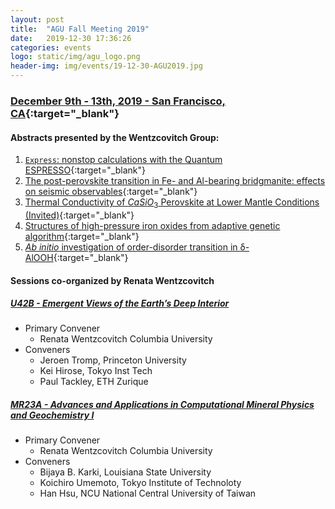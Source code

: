 ```yaml
---
layout: post
title:  "AGU Fall Meeting 2019"
date:   2019-12-30 17:36:26
categories: events
logo: static/img/agu_logo.png
header-img: img/events/19-12-30-AGU2019.jpg
---
```


### [December 9th - 13th, 2019 - San Francisco, CA](https://www.agu.org/fall-meeting){:target="_blank"}

#### Abstracts presented by the Wentzcovitch Group:

1. [``Express``: nonstop calculations with the Quantum ESPRESSO](https://agu.confex.com/agu/fm19/meetingapp.cgi/Paper/554364){:target="_blank"}
2. [The post-perovskite transition in Fe- and Al-bearing bridgmanite: effects on seismic observables](https://agu.confex.com/agu/fm19/meetingapp.cgi/Paper/625469 ){:target="_blank"}
3. [Thermal Conductivity of $CaSiO_3$ Perovskite at Lower Mantle Conditions (Invited)](https://agu.confex.com/agu/fm19/meetingapp.cgi/Paper/487883){:target="_blank"}
4. [Structures of high-pressure iron oxides from adaptive genetic algorithm](https://agu.confex.com/agu/fm19/meetingapp.cgi/Paper/506441){:target="_blank"}
5. [_Ab initio_ investigation of order-disorder transition in δ-AlOOH](https://agu.confex.com/agu/fm19/meetingapp.cgi/Paper/557931){:target="_blank"}

#### Sessions co-organized by Renata Wentzcovitch 

##### [U42B - Emergent Views of the Earth’s Deep Interior](https://agu.confex.com/agu/fm19/meetingapp.cgi/Session/81835)

* Primary Convener
    * Renata Wentzcovitch Columbia University
* Conveners
    * Jeroen Tromp, Princeton University
    * Kei Hirose, Tokyo Inst Tech
    * Paul Tackley, ETH Zurique

##### [MR23A - Advances and Applications in Computational Mineral Physics and Geochemistry I](https://agu.confex.com/agu/fm19/meetingapp.cgi/Session/88240)

* Primary Convener
    * Renata Wentzcovitch Columbia University
* Conveners 
    * Bijaya B. Karki, Louisiana State University
    * Koichiro Umemoto, Tokyo Institute of Technoloty
    * Han Hsu, NCU National Central University of Taiwan
